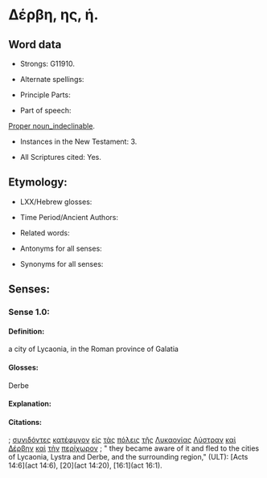 # Δέρβη, ης, ἡ.

<!-- Status: S2=NeedsFinalCheck -->
<!-- Lexica used for edits:   -->

## Word data

* Strongs: G11910.


* Alternate spellings:

* Principle Parts: 

* Part of speech:  

[Proper noun_indeclinable](http://ugg.readthedocs.io/en/latest/proper_noun_indeclinable.html).

* Instances in the New Testament: 3.

* All Scriptures cited: Yes.

## Etymology: 


* LXX/Hebrew glosses: 


* Time Period/Ancient Authors: 


* Related words: 

* Antonyms for all senses:

* Synonyms for all senses: 


## Senses:


### Sense  1.0: 

#### Definition: 

a city of Lycaonia, in the Roman province of Galatia

#### Glosses: 

Derbe

#### Explanation: 


#### Citations: 

; [συνιδόντες](../G48940/01.md) [κατέφυγον](../G27030/01.md) [εἰς](../G15190/01.md) [τὰς](../G35880/01.md) [πόλεις](../G41720/01.md) [τῆς](../G35880/01.md) [Λυκαονίας](../G30710/01.md) [Λύστραν](../G30820/01.md) [καὶ](../G25320/01.md) [Δέρβην](../G11910/01.md) [καὶ](../G25320/01.md) [τὴν](../G35880/01.md) [περίχωρον](../G40660/01.md)
; " they became aware of it and fled to the cities of Lycaonia, Lystra and Derbe, and the surrounding region," (ULT): 
[Acts 14:6](act 14:6), [20](act 14:20), [16:1](act 16:1).
